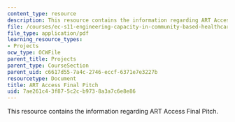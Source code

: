 ```yaml
---
content_type: resource
description: This resource contains the information regarding ART Access Final Pitch.
file: /courses/ec-s11-engineering-capacity-in-community-based-healthcare-fall-2005/7ae261c43f875c2cb9738a3a7c6e8e86_MITEC_S11F05_art_access.pdf
file_type: application/pdf
learning_resource_types:
- Projects
ocw_type: OCWFile
parent_title: Projects
parent_type: CourseSection
parent_uid: c6617d55-7a4c-2746-eccf-6371e7e3227b
resourcetype: Document
title: ART Access Final Pitch
uid: 7ae261c4-3f87-5c2c-b973-8a3a7c6e8e86
---
```

This resource contains the information regarding ART Access Final Pitch.

